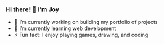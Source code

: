 ### Hi there! 👋 I'm Joy 

- 🔭 I’m currently working on building my portfolio of projects 
- 🌱 I’m currently learning web development
- ⚡ Fun fact: I enjoy playing games, drawing, and coding

